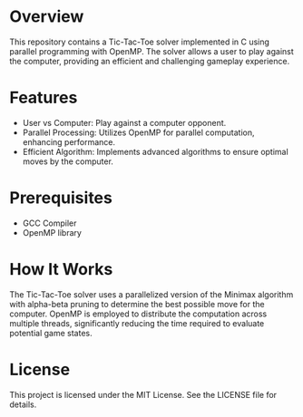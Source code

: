 # Overview
This repository contains a Tic-Tac-Toe solver implemented in C using parallel programming with OpenMP. The solver allows a user to play against the computer, providing an efficient and challenging gameplay experience.

# Features
- User vs Computer: Play against a computer opponent.
- Parallel Processing: Utilizes OpenMP for parallel computation, enhancing performance.
- Efficient Algorithm: Implements advanced algorithms to ensure optimal moves by the computer.
  
# Prerequisites
- GCC Compiler
- OpenMP library

# How It Works
The Tic-Tac-Toe solver uses a parallelized version of the Minimax algorithm with alpha-beta pruning to determine the best possible move for the computer. OpenMP is employed to distribute the computation across multiple threads, significantly reducing the time required to evaluate potential game states.

# License
This project is licensed under the MIT License. See the LICENSE file for details.

